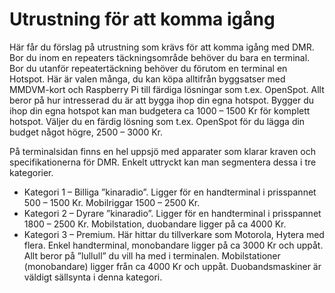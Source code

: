 # Utrustning för att komma igång

Här får du förslag på utrustning som krävs för att komma igång med DMR. Bor du inom en repeaters täckningsområde behöver du bara en terminal. Bor du utanför repeatertäckning behöver du förutom en terminal en Hotspot. Här är valen många, du kan köpa alltifrån byggsatser med MMDVM-kort och Raspberry Pi till färdiga lösningar som t.ex. OpenSpot. Allt beror på hur intresserad du är att bygga ihop din egna hotspot. Bygger du ihop din egna hotspot kan man budgetera ca 1000 – 1500 Kr för komplett hotspot. Väljer du en färdig lösning som t.ex. OpenSpot för du lägga din budget något högre, 2500 – 3000 Kr.

På terminalsidan finns en hel uppsjö med apparater som klarar kraven och specifikationerna för DMR. Enkelt uttryckt kan man segmentera dessa i tre kategorier.

* Kategori 1 – Billiga ”kinaradio”. Ligger för en handterminal i prisspannet 500 – 1500 Kr. Mobilriggar 1500 – 2500 Kr.
* Kategori 2 – Dyrare ”kinaradio”. Ligger för en handterminal i prisspannet 1800 – 2500 Kr. Mobilstation, duobandare ligger på ca 4000 Kr.
* Kategori 3 – Premium. Här hittar du tillverkare som Motorola, Hytera med flera. Enkel handterminal, monobandare ligger på ca 3000 Kr och uppåt. Allt beror på ”lullull” du vill ha med i terminalen. Mobilstationer (monobandare) ligger från ca 4000 Kr och uppåt. Duobandsmaskiner är väldigt sällsynta i denna kategori.

